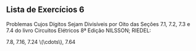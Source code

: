 ## Lista de Exercícios 6

Problemas Cujos Dígitos Sejam Divisíveis por Oito das Seções 7.1, 7.2, 7.3 e 7.4 do livro Circuitos Elétricos 8ª Edição NILSSON; RIEDEL:

7.8, 7.16, 7.24 \\(\cdots\\), 7.64
